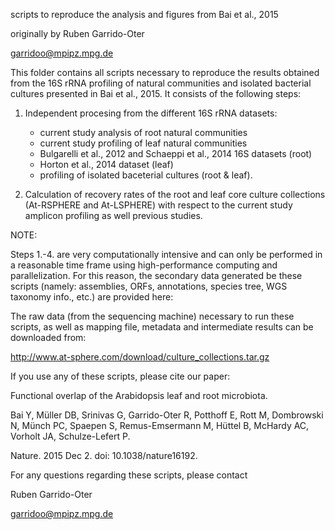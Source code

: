 
scripts to reproduce the analysis and figures from Bai et al., 2015

originally by Ruben Garrido-Oter

garridoo@mpipz.mpg.de


This folder contains all scripts necessary to reproduce the results 
obtained from the 16S rRNA profiling of natural communities and isolated
bacterial cultures presented in Bai et al., 2015. It consists of the
following steps:

1. Independent procesing from the different 16S rRNA datasets:

    - current study analysis of root natural communities
    - current study profiling of leaf natural communities
    - Bulgarelli et al., 2012 and Schaeppi et al., 2014 16S datasets (root)
    - Horton et al., 2014 dataset (leaf)
    - profiling of isolated baceterial cultures (root & leaf).

2. Calculation of recovery rates of the root and leaf core culture
collections (At-RSPHERE and At-LSPHERE) with respect to the current
study amplicon profiling as well previous studies.

NOTE:

Steps 1.-4. are very computationally intensive and can only be performed in 
a reasonable time frame using high-performance computing and parallelization.
For this reason, the secondary data generated be these scripts (namely:
assemblies, ORFs, annotations, species tree, WGS taxonomy info., etc.) are
provided here:

The raw data (from the sequencing machine) necessary to run these scripts, as 
well as mapping file, metadata and intermediate results can be downloaded from:

http://www.at-sphere.com/download/culture_collections.tar.gz

If you use any of these scripts, please cite our paper:

Functional overlap of the Arabidopsis leaf and root microbiota.

Bai Y, Müller DB, Srinivas G, Garrido-Oter R, Potthoff E, Rott M, Dombrowski N, Münch PC, Spaepen S, Remus-Emsermann M, Hüttel B, McHardy AC, Vorholt JA, Schulze-Lefert P.

Nature. 2015 Dec 2. doi: 10.1038/nature16192.

For any questions regarding these scripts, please contact

Ruben Garrido-Oter

garridoo@mpipz.mpg.de

